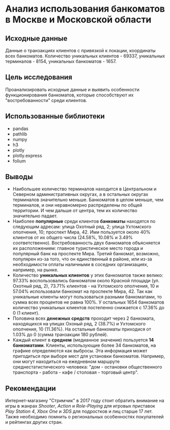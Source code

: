 # Анализ использования банкоматов в Москве и Московской области

## Исходные данные
Данные о транзакциях клиентов c привязкой к локации, координаты всех банкоматов. Количество уникальных клиентов - 69337, уникальных терминалов - 8154, уникальных банкоматов - 1657. 

## Цель исследования
Проанализировать исходные данные и выявить особенности функционирования банкоматов, которые способствуют их "востребованности" среди клиентов.

## Использованные библиотеки
* pandas
* pathlib
* numpy
* h3
* plotly
* plotly.express
* folium

## Выводы
* Наибольшее количество терминалов находится в Центральном и Северном административных округах, а в остальных округах терминалов значительно меньше. Банкоматов в целом меньше, чем терминалов, и они неравномерно распределены по общей территории. И чем дальше от центра, тем их количество значительно падает.
* Наиболее **популярные** среди клиентов **банкоматы** находятся по следующим адресам: улица Охотный ряд, 2; улица Ухтомского ополчения, 10; проспект Мира, 42. Ими пользуется около 40% клиентов от их общего числа (24.58%, 10.08% и 3.49% соответственно). Востребованность двух банкоматов объясняется их расположением: главное туристическое место города и популярный банк на проспекте Мира. Третий банкомат, возможно, популярен из-за того, что он единственный в районе, или из-за необходимости оплаты наличными в соседних организациях, например, на рынке.
* Количество **уникальных клиентов** у этих банкоматов также велико: 97.33% воспользовались банкоматом около Красной площади (ул. Охотный ряд, 2), 73.71% клиентов - на Ухтомского ополчения, 10 и 57.04% использовали банкомат на проспекте Мира, 42. Так как уникальные клиенты могут пользоваться разными банкоматами, то сумма всех процентов не равна 100%.
У остальных 1654 банкоматов количество уникальных клиентов постепенно снижается с 17.36% до 0 (1 клиент).
* Половина всех **денежных средств** проходит через 2 банкомата, находящихся на улицах Охоный ряд, 2 (38.7%) и Ухтомского ополчения, 10 (11.36%). На остальные банкоматы приходися от 1.03% до 0 (сумма транзакции 180 рублей). 
* Каждый клиент в **среднем** (медианное значение) пользуется **14 банкоматами**. Клиенты, использующие более 34 банкоматов, на графике определяются как выбросы. Эта информация может пригодиться при выборе мест для установки банкоматов. Например, они могут находиться на ежедневном маршруте среднестатистического человека: "дом - остановки общественного транспорта - работа - кафе / столовая - торговый центр".



## Рекомендации
Интернет-магазину "Стримчик" в 2017 году стоит обратить внимание на игры в жанрах *Shooter*, *Action* и *Role-Playing* для игровых приставок *Play Station 4*, *Xbox One* и *3DS* для подростков и лиц старше 17 лет. Также необходимо помнить о региональных особенностях покупателей и рейтингах других стран.
